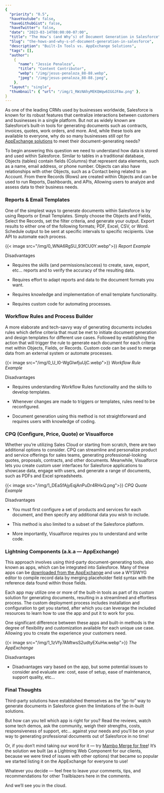 ```yaml
---
{
  "priority": "0.5",
  "haveYoutube": false,
  "haveGithubGist": false,
  "haveTwitter": false,
  "date": "2023-03-14T08:00:00-07:00",
  "title": "The How’s (and Why’s) of Document Generation in Salesforce",
  "Slug": "the-hows-and-why-s-of-document-generation-in-salesforce",
  "description": "Built-In Tools vs. AppExchange Solutions",
  "tags": [],
  "author":
    {
      "name": "Jessie Penaloza",
      "title": "Content Contributor",
      "webp": "/img/jesus-penaloza_88-88.webp",
      "jpeg": "/img/jesus-penaloza_88-88.jpeg",
    },
  "layout": "single",
  "thumbnail": { "url": "/img/1_RWzNAhyMEKQWqw6IGGJFAw.png" },
}
---
```


As one of the leading CRMs used by businesses worldwide, Salesforce is known for its robust features that centralize interactions between customers and businesses in a single platform. But not as widely known are Salesforce’s built-in tools for generating documents such as contracts, invoices, quotes, work orders, and more. And, while these tools are available to everyone, why do so many businesses still opt for [AppExchange solutions](https://appexchange.salesforce.com/category/doc-generation-apps) to meet their document-generating needs?

To begin answering this question we need to understand how data is stored and used within Salesforce. Similar to tables in a traditional database, Objects (tables) contain fields (Columns) that represent data elements, such as a name, email address, or phone number. Objects can also have relationships with other Objects, such as a Contact being related to an Account. From there Records (Rows) are created within Objects and can be used to run Reports, Dashboards, and APIs, Allowing users to analyze and assess data to their business needs.

### Reports & Email Templates

One of the simplest ways to generate documents within Salesforce is by using Reports or Email Templates. Simply choose the Objects and Fields, Select the Records, set the filter criteria, and generate your output. Export results to either one of the following formats; PDF, Excel, CSV, or Word. Schedule output to be sent at specific intervals to specific recipients. Use API to automate each process.

{{< image src="/img/0_WNA6RgSU_93fCU0Y.webp">}}
_Report Example_

Disadvantages

- Requires the skills (and permissions/access) to create, save, export, etc… reports and to verify the accuracy of the resulting data.

- Requires effort to adapt reports and data to the document formats you want.

- Requires knowledge and implementation of email template functionality.

- Requires custom code for automating processes.

### Workflow Rules and Process Builder

A more elaborate and tech-savvy way of generating documents includes rules which define criteria that must be met to initiate document generation and design templates for different use cases. Followed by establishing the action that will trigger the rule to generate each document for each criteria met within Objects, Fields, or Records. Custom code can be used to merge data from an external system or automate processes.

{{< image src="/img/0_U_l0-WgGlwfjuUjC.webp">}}
_Workflow Rule Example_

Disadvantages

- Requires understanding Workflow Rules functionality and the skills to develop templates.

- Whenever changes are made to triggers or templates, rules need to be reconfigured.

- Document generation using this method is not straightforward and requires users with knowledge of coding.

### CPQ (Configure, Price, Quote) or Visualforce

Whether you’re utilizing Sales Cloud or starting from scratch, there are two additional options to consider. CPQ can streamline and personalize product and service offerings for sales teams, generating professional-looking quotes, proposals, contracts, and other documents. Meanwhile, Visualforce lets you create custom user interfaces for Salesforce applications to showcase data, engage with users, and generate a range of documents, such as PDFs and Excel spreadsheets.

{{< image src="/img/1_DEaSfAjyEqjAnPuDr4RHxQ.png">}}
_CPQ Quote Example_

Disadvantages

- You must first configure a set of products and services for each document, and then specify any additional data you wish to include.

- This method is also limited to a subset of the Salesforce platform.

- More importantly, Visualforce requires you to understand and write code.

### Lightning Components (a.k.a — AppExchange)

This approach involves using third-party document-generating tools, also known as apps, which can be integrated into Salesforce. Many of these apps can be [downloaded from the AppExchange](https://appexchange.salesforce.com/category/doc-generation-apps) and use a WYSIWYG editor to compile record data by merging placeholder field syntax with the reference data found within those fields.

Each app may utilize one or more of the built-in tools as part of its custom solution for generating documents, resulting in a streamlined and effortless process. The custom deployment process includes installation and configuration to get you started, after which you can leverage the included resources to learn how to use the app and put it to work for you.

One significant difference between these apps and built-in methods is the degree of flexibility and customization available for each unique use case. Allowing you to create the experience your customers need.

{{< image src="/img/1_1zVfy7AMtwsS2udtyEXuHw.webp">}}
_The AppExchange_

Disadvantages

- Disadvantages vary based on the app, but some potential issues to consider and evaluate are: cost, ease of setup, ease of maintenance, support quality, etc…

### Final Thoughts

Third-party solutions have established themselves as the “go-to” way to generate documents in Salesforce given the limitations of the in-built solutions.

But how can you tell which app is right for you? Read the reviews, watch some tech demos, ask the community, weigh their strengths, costs, responsiveness of support, etc… against your needs and you’ll be on your way to generating professional documents out of Salesforce in no time!

Or, if you don’t mind taking our word for it — try [Mambo Merge for free](https://appexchange.salesforce.com/appxListingDetail?listingId=a0N3u00000MBinOEAT)! It’s the solution we built (as a Lightning Web Component for our clients, because we were tired of issues with other options) that became so popular we started listing it on the AppExchange for everyone to use!

Whatever you decide — feel free to leave your comments, tips, and recommendations for other Trailblazers here in the comments.

And we’ll see you in the cloud.
